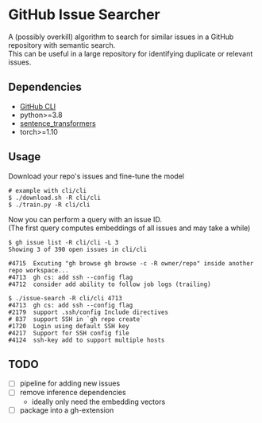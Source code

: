 # GitHub Issue Searcher
A (possibly overkill) algorithm to search for similar issues in a GitHub repository with semantic search.  
This can be useful in a large repository for identifying duplicate or relevant issues.

## Dependencies 
- [GitHub CLI](https://github.com/cli/cli)
- python>=3.8
- [sentence_transformers](https://github.com/UKPLab/sentence-transformers)
- torch>=1.10

## Usage
Download your repo's issues and fine-tune the model
```
# example with cli/cli 
$ ./download.sh -R cli/cli 
$ ./train.py -R cli/cli
```

Now you can perform a query with an issue ID.   
(The first query computes embeddings of all issues and may take a while)
```
$ gh issue list -R cli/cli -L 3
Showing 3 of 390 open issues in cli/cli

#4715  Excuting "gh browse gh browse -c -R owner/repo" inside another repo workspace... 
#4713  gh cs: add ssh --config flag                                                                                              
#4712  consider add ability to follow job logs (trailing)                                                                        

$ ./issue-search -R cli/cli 4713
#4713  gh cs: add ssh --config flag
#2179  support .ssh/config Include directives
# 837  support SSH in `gh repo create`
#1720  Login using default SSH key
#4217  Support for SSH config file
#4124  ssh-key add to support multiple hosts
```

## TODO
- [ ] pipeline for adding new issues
- [ ] remove inference dependencies
    - ideally only need the embedding vectors
- [ ] package into a gh-extension
